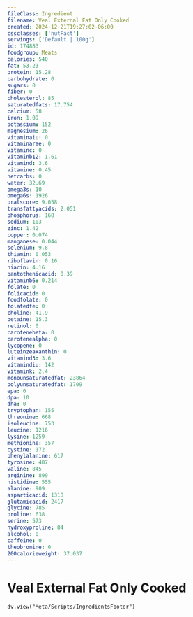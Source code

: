 ```yaml
---
fileClass: Ingredient
filename: Veal External Fat Only Cooked
created: 2024-12-21T19:27:02-06:00
cssclasses: ['nutFact']
servings: ['Default | 100g']
id: 174883
foodgroup: Meats
calories: 540
fat: 53.23
protein: 15.28
carbohydrate: 0
sugars: 0
fiber: 0
cholesterol: 85
saturatedfats: 17.754
calcium: 58
iron: 1.09
potassium: 152
magnesium: 26
vitaminaiu: 0
vitaminarae: 0
vitaminc: 0
vitaminb12: 1.61
vitamind: 3.6
vitamine: 0.45
netcarbs: 0
water: 32.69
omega3s: 10
omega6s: 1926
pralscore: 9.058
transfattyacids: 2.051
phosphorus: 168
sodium: 103
zinc: 1.42
copper: 0.074
manganese: 0.044
selenium: 9.8
thiamin: 0.053
riboflavin: 0.16
niacin: 4.16
pantothenicacid: 0.39
vitaminb6: 0.214
folate: 0
folicacid: 0
foodfolate: 0
folatedfe: 0
choline: 41.9
betaine: 15.3
retinol: 0
carotenebeta: 0
carotenealpha: 0
lycopene: 0
luteinzeaxanthin: 0
vitamind3: 3.6
vitamindiu: 142
vitamink: 2.4
monounsaturatedfat: 23864
polyunsaturatedfat: 1709
epa: 0
dpa: 10
dha: 0
tryptophan: 155
threonine: 668
isoleucine: 753
leucine: 1216
lysine: 1259
methionine: 357
cystine: 172
phenylalanine: 617
tyrosine: 487
valine: 845
arginine: 899
histidine: 555
alanine: 909
asparticacid: 1318
glutamicacid: 2417
glycine: 785
proline: 638
serine: 573
hydroxyproline: 84
alcohol: 0
caffeine: 0
theobromine: 0
200calorieweight: 37.037
---
```


# Veal External Fat Only Cooked

```dataviewjs
dv.view("Meta/Scripts/IngredientsFooter")
```